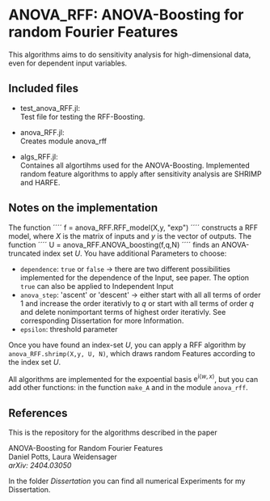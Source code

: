 # ANOVA_RFF: ANOVA-Boosting for random Fourier Features
This algorithms aims to do sensitivity analysis for high-dimensional data, even for dependent input variables. 

## Included files

- test_anova_RFF.jl:<br>
Test file for testing the RFF-Boosting.

- anova_RFF.jl:<br>
Creates module anova_rff

- algs_RFF.jl:<br>
Containes all algortihms used for the ANOVA-Boosting. Implemented random feature algorithms to apply after sensitivity analysis are SHRIMP and HARFE.


## Notes on the implementation
The function 
´´´´
f = anova_RFF.RFF_model(X,y, "exp")
´´´´
constructs a RFF model, where $X$ is the matrix of inputs and $y$ is the vector of outputs. 
The function 
´´´´
U = anova_RFF.ANOVA_boosting(f,q,N)
´´´´
 finds an ANOVA-truncated index set $U$. You have additional Parameters to choose:
- `dependence`: `true` or `false` $\rightarrow$ there are two different possibilities implemented for the dependence of the Input, see paper. The option `true` can also be applied to Independent Input
- `anova_step`: 'ascent' or 'descent' $\rightarrow$ either start with all all terms of order $1$ and increase the order iterativly to $q$ or start with all terms of order $q$ and delete nonimportant terms of highest order iterativly. See corresponding Dissertation for more Information.   
- `epsilon`: threshold parameter
 
Once you have found an index-set $U$, you can apply a RFF algorithm by `anova_RFF.shrimp(X,y, U, N)`, which draws random Features according to the index set $U$.



All algorithms are implemented for the expoential basis $\mathrm e ^{\mathrm{i} \langle w, x \rangle}$, but you can add other functions: in the function `make_A` and in the module `anova_rff`.


## References

This is the repository for the algorithms described in the paper

ANOVA-Boosting for Random Fourier Features<br>
Daniel Potts, Laura Weidensager<br>
*arXiv: 2404.03050*



In the folder *Dissertation* you can find all numerical Experiments for my Dissertation.





